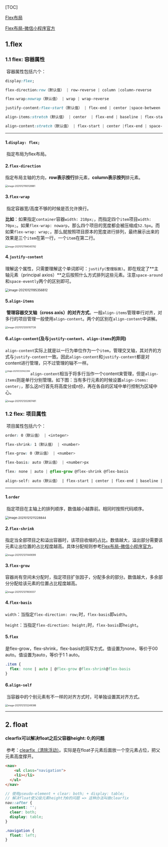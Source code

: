 [TOC]

[Flex布局](http://www.ruanyifeng.com/blog/2015/07/flex-grammar.html)

[Flex布局-微信小程序官方](https://developers.weixin.qq.com/ebook?action=get_post_info&docid=00080e799303986b0086e605f5680a)

## 1.flex

### 1.1 flex: 容器属性

​	容器属性包括六个：

```css
display:flex;

flex-direction:row（默认值） | row-reverse | column |column-reverse

flex-wrap:nowrap（默认值） | wrap | wrap-reverse

justify-content:flex-start（默认值） | flex-end | center |space-between | space-around | space-evenly

align-items:stretch（默认值） | center  | flex-end | baseline | flex-start

align-content:stretch（默认值） | flex-start | center |flex-end | space-between | space-around | space-evenly
```

****

#### 1.`display: flex;`

​	指定布局为flex布局。

#### 2.`flex-direction`

​	指定布局主轴的方向，**row表示按行**排元素，**column表示按列**排元素。

<img src="./images/flex-direction.png" alt="image-20210121193128981" style="zoom:50%;" />

#### 3.`flex-wrap`

​	指定容器宽/高度不够的时候是否允许换行。

​	**比如**：如果指定`container`容器`width: 210px;`，而指定四个`item`项目`width: 70px;`。如果`flex-wrap: nowarp`，那么四个项目的宽度都会被压缩成`52.5px`。而如果`flex-wrap: wrap;`，那么就按照项目原本的宽度进行排列，最终展示出来的效果是三个`item`在第一行，一个`item`在第二行。

<img src="./images/flex-wrap.png" alt="image-20210121194045782" style="zoom:50%;" />

#### 4.`justify-content`

​	理解这个属性，只需要理解这个单词即可：`justify(整理版面)`。即在规定了**主轴元素（principal axios）**之后按照什么方式排列这些元素。注意`space-around`和`space-evently`两个的区别即可。

<img src="./images/justify-content.png" alt="image-20210121195356812" style="zoom:70%;" />

#### 5.`align-items`

​	**管理容器交叉轴（cross axis）的对齐方式**。一般`align-items`管理单行对齐，对多行的项目管理一般使用`align-content`。两个的区别在`align-content`中讲解。

<img src="./images/align-items.png" alt="image-20210121200107726" style="zoom:50%;" />

#### 6.`align-content`(及与`justify-content`、`align-items`的异同)

​	`align-content`实际上就是以一行为单位作为一个`item`，管理交叉轴，其对齐的方式与`justify-content`一致。因此`align-content`和`justify-content`都是对content进行管理，只不过管理的轴不一样。

<img src="./images/align-content.png" alt="image-20210121201422394" style="zoom:40%;" align="left"/>

​	`align-content`相当于将多行当作一个content来管理，但是`align-items`则是单行分别管理。如下图：当有多行元素的时候设置`align-items: center;`，那么这n行首先将高度分成n份，再在各自的区域中单行控制为区域中心。

<img src="./images/content&items.png" alt="image-20210121202807481" style="zoom:50%;" />

### 1.2 flex: 项目属性

​	项目属性包括六个：

```css
order: 0（默认值） | <integer>

flex-shrink: 1（默认值） | <number>

flex-grow: 0（默认值） | <number>

flex-basis: auto（默认值） | <number>px

flex: none | auto | @flex-grow @flex-shrink @flex-basis
  
align-self: auto（默认值） | flex-start | center | flex-end | baseline |stretch
```

****

#### 1.`order`

​	指定项目在主轴上的排列顺序，数值越小越靠前。相同时按照代码顺序。

<img src="./images/flex-order.png" alt="image-20210121211228844" style="zoom:67%;" />

#### 2.`flex-shrink`

​	指定当全部项目之和溢出容器时，该项目收缩的占比。数值越大，溢出部分需要该元素让出位置的占比程度越高。具体分配规则参考[Flex布局-微信小程序官方](https://developers.weixin.qq.com/ebook?action=get_post_info&docid=00080e799303986b0086e605f5680a)。

<img src="./images/flex-shrink.png" alt="image-20210121211449099" style="zoom:50%;" />

#### 3.`flex-grow`

​	容器尚有空间未分配时，指定项目扩张因子，分配多余的部分。数值越大，多余部分分配给该元素的位置占比程度越高。

<img src="./images/flex-grow.png" alt="image-20210121211838337" style="zoom:50%;" />

#### 4.`flex-basis`

​	`width`：当指定`flex-direction: row;`时，`flex-basis`即`width`。

​	`height`：当指定`flex-direction: height;`时，`flex-basis`即`height`。

#### 5.`flex`

​	是flex-grow，flex-shrink，flex-basis的简写方式。值设置为none，等价于00 auto。值设置为auto，等价于1 1 auto。

```css
.item {
  flex: none | auto | @flex-grow @flex-shrink@flex-basis
}
```

#### 6.`align-self`

​	当容器中的个别元素有不一样的对齐方式时，可单独设置其对齐方式。

<img src="./images/align-self.png" alt="image-20210121212249386" style="zoom:50%;" />

****

## 2. float

#### clearfix可以解决float之后父容器height: 0;的问题

​	参考：[clearfix（清除浮动）](https://blog.csdn.net/weixin_41041379/article/details/81871980)。实际是在float子元素后面放一个空元素占位，把父元素高度撑开。	

```html
<nav>
	<ul class="navigation"> 
    <li></li>
  </ul>
</nav>
```

```scss
// 使用pseudo-element + clear: both; + display: table;
// 解决float使父级元素height为0的问题 => 这种办法叫做clearfix
nav::after {
  content: '';
  clear: both;
  display: table;
}

.navigation {
  float: left;
}
```

